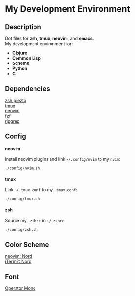 # My Development Environment

## Description

Dot files for **zsh**, **tmux**, **neovim**, and **emacs**.  
My development environment for:

  - **Clojure**
  - **Common Lisp**
  - **Scheme**
  - **Python**
  - **C**

## Dependencies

  [zsh prezto](https://github.com/sorin-ionescu/prezto)  
  [tmux](https://github.com/tmux/tmux)  
  [neovim](https://neovim.io)  
  [fzf](https://github.com/junegunn/fzf)  
  [ripgrep](https://github.com/BurntSushi/ripgrep)

## Config

#### neovim

Install neovim plugins and link `~/.config/nvim` to my `nvim`:

  ```bash
  ./config/nvim.sh
  ```

#### tmux

Link `~/.tmux.conf` to my `.tmux.conf`:

  ```bash
  ./config/tmux.sh
  ```

#### zsh

Source my `.zshrc` in `~/.zshrc`:

  ```bash
  ./config/zsh.sh
  ```

## Color Scheme

  [neovim: Nord](https://github.com/arcticicestudio/nord-vim)  
  [iTerm2: Nord](https://github.com/arcticicestudio/nord-iterm2)

## Font

  [Operator Mono](https://www.typography.com/fonts/operator/overview)  

